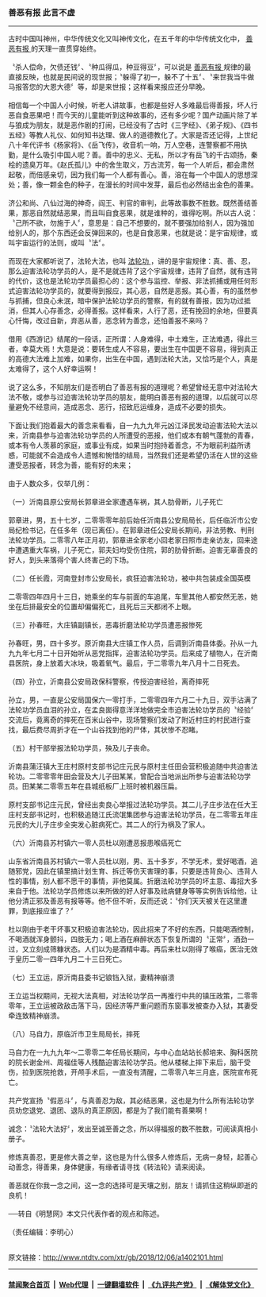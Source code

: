 ### 善恶有报 此言不虚
------------------------

<div class="wysiwyg">
 古时中国叫神州，中华传统文化又叫神传文化，在五千年的中华传统文化中，
 <a href="http://www.ntdtv.com/xtr/gb/articlelistbytag_善恶有报.html" target="_blank">
  善恶有报
 </a>
 的天理一直贯穿始终。
 <br/>
 <br/>
 〝杀人偿命，欠债还钱〞、〝种瓜得瓜，种豆得豆〞，可以说是
 <a href="http://www.ntdtv.com/xtr/gb/articlelistbytag_善恶有报.html" target="_blank">
  善恶有报
 </a>
 规律的最直接反映，也就是民间说的现世报；〝躲得了初一，躲不了十五〞、〝来世我当牛做马报答您的大恩大德〞等，却是来世报；这样看来报应还分早晚。
 <br/>
 <br/>
 相信每一个中国人小时候，听老人讲故事，也都是些好人多难最后得善报，坏人行恶自食恶果吧！而今天的儿童能听到这种故事的，还有多少呢？国产动画片除了羊与狼成为朋友，就是恶作剧的打闹，已经没有了古时《三字经》、《弟子规》、《四书五经》等教人礼仪、如何知书达理、做人的道德教化了。大家是否还记得，上世纪八十年代评书《杨家将》、《岳飞传》，收音机一响，万人空巷，连警察都不用执勤，是什么吸引中国人呢？善。善中的忠义、无私，所以才有岳飞的千古颂扬，秦桧的遗臭万年。《赵氏孤儿》中的舍生取义，万古流芳，每一个人听后，都会肃然起敬，而倍感亲切，因为我们每一个人都有善心。善，溶在每一个中国人的思想深处；善，像一颗金色的种子，在漫长的时间中发芽，最后也必然结出金色的善果。
 <br/>
 <br/>
 济公和尚、八仙过海的神奇，阎王、判官的审判，此等故事数不胜数。既然善结善果，那恶自然就结恶果，而且叫自食恶果，就是谁种的，谁得吃啊。所以古人说：〝己所不欲，勿施于人〞，意思是：自己不想要的，就不要强加给别人，因为强加给别人的，那个东西还会反弹回来的，也是自食恶果，也就是说：是宇宙规律，或叫宇宙运行的法则，或叫〝法〞。
 <br/>
 <br/>
 而现在大家都听说了，法轮大法，也叫
 <a href="http://www.ntdtv.com/xtr/gb/articlelistbytag_法轮功.html" target="_blank">
  法轮功
 </a>
 ，讲的是宇宙规律：真、善、忍，那么迫害法轮功学员的人，是不是就违背了这个宇宙规律，违背了自然，就有违背的代价，这也是法轮功学员最担心的：这个参与监控、举报、非法抓捕或用任何形式迫害法轮功学员的，就要得到报应，其心恶，自然是恶报。其心善，有的虽然参与抓捕，但良心未泯，暗中保护法轮功学员的警察，有的就有善报，因为功过抵消，但其人心存善念，必得善报。这样看来，人行了恶，还有挽回的余地，但要真心忏悔，改过自新，弃恶从善，恶念转为善念，还怕善报不来吗？
 <br/>
 <br/>
 借用《西游记》结尾的一段话，正所谓：人身难得，中土难生，正法难遇，得此三者，幸莫大焉！大意是说：要转生成人不容易，要出生在中国更不容易，得到真正的高德大法难上加难，如果你，出生在中国，遇到法轮大法，又恰巧是个人，真是太难得了，这个人好幸运啊！
 <br/>
 <br/>
 说了这么多，不知朋友们是否明白了善恶有报的道理呢？希望曾经无意中对法轮大法不敬，或参与过迫害法轮功学员的朋友，能明白善恶有报的道理，以后就可以尽量避免不经意间，造成恶念、恶行，招致厄运缠身，造成不必要的损失。
 <br/>
 <br/>
 下面让我们抱着最大的善念来看看，自一九九九年元凶江泽民发动迫害法轮大法以来，沂南县参与迫害法轮功学员的人所遭受的恶报，他们或本有朝气蓬勃的青春，或本有令人羡慕的家庭，或事业有成，如果当时抱持着善念，不为眼前利益所诱惑，可能就不会造成令人遗憾和惋惜的结局，当然我们还是希望仍活在人世的这些遭受恶报者，转念为善，能有好的未来；
 <br/>
 <br/>
 由于人数众多，仅举几例：
 <br/>
 <br/>
 （一）沂南县原公安局长郭章进全家遭遇车祸，其人肋骨断，儿子死亡
 <br/>
 <br/>
 郭章进，男，五十七岁，二零零零年前后始任沂南县公安局局长，后任临沂市公安局纪检书记，在任多年（现已离任）。在郭章进任公安局长期间，非法劳教、判刑法轮功学员。二零零八年正月初，郭章进全家老小回老家日照市走亲访友，回来途中遭遇重大车祸，儿子死亡，郭夫妇均受伤住院，郭的肋骨折断。迫害无辜善良的好人，到头来落得个害人终害己的下场。
 <br/>
 <br/>
 （二）任长霞，河南登封市公安局长，疯狂迫害法轮功，被中共包装成全国英模
 <br/>
 <br/>
 二零零四年四月十三日，她乘坐的车与前面的车追尾，车里其他人都安然无恙，她坐在后排最安全的位置却偏偏死亡，且死后三天都闭不上眼。
 <br/>
 <br/>
 （三）孙春旺，大庄镇副镇长，恶毒折磨法轮功学员遭恶报惨死
 <br/>
 <br/>
 孙春旺，男，四十多岁。原沂南县大庄镇工作人员，后调到沂南县体委。孙从一九九九年七月二十日开始听从恶党指挥，迫害法轮功学员。后来成了植物人，在沂南县医院，身上放着大冰块，吸着氧气。最后，于二零零九年八月十二日死去。
 <br/>
 <br/>
 （四）孙立，沂南县公安局政保科警察，传授迫害经验，离奇摔死
 <br/>
 <br/>
 孙立，男，一直是公安局国保六一零打手，二零零四年六月二十九日，双手沾满了法轮功学员血泪的孙立，在孟良崮得意洋洋地做完全市迫害法轮功学员的〝经验〞交流后，竟离奇的摔死在百米山谷中，现场警察们发动了附近村庄的村民进行查找，最后费尽周折才在一个山谷找到他的尸体，其状惨不忍睹。
 <br/>
 <br/>
 （五）村干部举报法轮功学员，殃及儿子丧命。
 <br/>
 <br/>
 沂南县蒲汪镇大王庄村原村支部书记庄元民与原村主任田会营积极追随中共迫害法轮功。二零零零年田会营及大儿子田某某，曾配合当地派出所参与迫害法轮功学员。田某某二零零五年在县城纸板厂上班时被机器压扁。
 <br/>
 <br/>
 原村支部书记庄元民，曾经出卖良心举报过法轮功学员。其二儿子庄步法在任大王庄村支部书记时，也积极追随江氏流氓集团参与迫害法轮功学员，在二零零五年庄元民的大儿子庄步全突发心脏病死亡。其二人的行为祸及了家人。
 <br/>
 <br/>
 （六）沂南县苏村镇六一零人员杜以刚遭恶报患喉癌死亡
 <br/>
 <br/>
 山东省沂南县苏村镇六一零人员杜以刚，男、五十多岁，不学无术，爱好喝酒，追随邪党，因此在镇里搞计划生育、拆迁等伤天害理的事，只要是违背良心、违背人性的事情，别人都不愿干的事情，非他莫属。折磨法轮功学员的坏主意、毒招大多来自于他。法轮功学员修炼以来所做的好人好事及祛病健身等等实例告诉给他，让他分清正邪及善恶有报等等。他不但不听，反而还说：〝你们天天被关在这里遭罪，到底报应谁了？〞
 <br/>
 <br/>
 杜以刚由于老干坏事又积极迫害法轮功，因此招来了不好的东西，只能喝酒控制，不喝酒就浑身颤抖，四肢无力；喝上酒在麻醉状态下恢复所谓的〝正常〞，酒劲一过，又立刻成筛糠状态。人们以为是酒精中毒。再后来杜以刚得了喉癌，医治无效于皇历二零一四年九月二十三日死亡。
 <br/>
 <br/>
 （七）王立运，原沂南县委书记锒铛入狱，妻精神崩溃
 <br/>
 <br/>
 王立运当权期间，无视大法真相，对法轮功学员一再推行中共的镇压政策，二零零零年，王立运被政敌击落下马，因经济等严重问题而东窗事发被查办入狱，其妻受牵连致精神崩溃。
 <br/>
 <br/>
 （八）马自力，原临沂市卫生局局长，摔死
 <br/>
 <br/>
 马自力在一九九九年～二零零二年任局长期间，与中心血站站长郝培来、胸科医院的院长谢金州、周福佳等人残酷迫害法轮功学员。他从楼梯上摔下来后，脑干受伤，拉到医院抢救，开颅手术后，一直没有清醒，二零零八年三月底，医院宣布死亡。
 <br/>
 <br/>
 共产党宣扬〝假恶斗〞，与真善忍为敌，其必结恶果，这也是为什么所有法轮功学员劝您退党、退团、退队的真正原因，都是为了我们能有善果啊！
 <br/>
 <br/>
 诚念：〝法轮大法好〞，发出至诚至善之念，所以得福报的数不胜数，可阅读真相小册子。
 <br/>
 <br/>
 修炼真善忍，更是修大善之举，这也是为什么很多人修炼后，无病一身轻，起善心动善念，得善果，身体健康，有缘者请寻找《转法轮》请来阅读。
 <br/>
 <br/>
 善恶就在你我一念之间，这一念的选择可是天壤之别，朋友！请抓住这稍纵即逝的良机！
 <br/>
 <br/>
 ──转自《明慧网》本文只代表作者的观点和陈述。
 <br/>
 <br/>
 （责任编辑：李明心）
</div>

<br/>原文链接：http://www.ntdtv.com/xtr/gb/2018/12/06/a1402101.html


------------------------
#### [禁闻聚合首页](https://github.com/gfw-breaker/banned-news/blob/master/README.md) &nbsp;|&nbsp; [Web代理](https://github.com/gfw-breaker/open-proxy/blob/master/README.md) &nbsp;|&nbsp; [一键翻墙软件](https://github.com/gfw-breaker/nogfw/blob/master/README.md) &nbsp;|&nbsp; [《九评共产党》](https://github.com/gfw-breaker/9ping.md/blob/master/README.md#九评之一评共产党是什么) &nbsp;|&nbsp; [《解体党文化》](https://github.com/gfw-breaker/jtdwh.md/blob/master/README.md#绪论)
